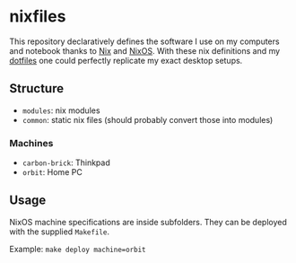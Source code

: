 # nixfiles

This repository declaratively defines the software I use on my computers and notebook thanks to [Nix](https://nixos.org/nix/) and [NixOS](https://nixos.org/). With these nix definitions and my [dotfiles](https://github.com/fuerbringer/unixfiles) one could perfectly replicate my exact desktop setups.

## Structure

- `modules`: nix modules
- `common`: static nix files (should probably convert those into modules)

### Machines

- `carbon-brick`: Thinkpad
- `orbit`: Home PC

## Usage

NixOS machine specifications are inside subfolders. They can be deployed with the supplied `Makefile`.

Example: `make deploy machine=orbit`
